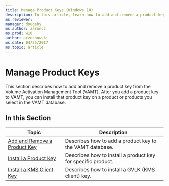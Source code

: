 ```yaml
---
title: Manage Product Keys (Windows 10)
description: In this article, learn how to add and remove a product key from the Volume Activation Management Tool (VAMT).
ms.reviewer: 
manager: dougeby
ms.author: aaroncz
ms.prod: w10
author: aczechowski
ms.date: 04/25/2017
ms.topic: article
---
```


# Manage Product Keys

This section describes how to add and remove a product key from the Volume Activation Management Tool (VAMT). After you add a product key to VAMT, you can install that product key on a product or products you select in the VAMT database.
## In this Section

|Topic |Description |
|------|------------|
|[Add and Remove a Product Key](add-remove-product-key-vamt.md) |Describes how to add a product key to the VAMT database. |
|[Install a Product Key](install-product-key-vamt.md) |Describes how to install a product key for specific product. |
|[Install a KMS Client Key](install-kms-client-key-vamt.md) |Describes how to install a GVLK (KMS client) key. |
 
 
 
